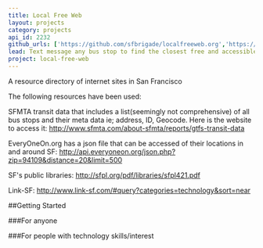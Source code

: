 ```yaml
---
title: Local Free Web
layout: projects
category: projects
api_id: 2232
github_urls: ['https://github.com/sfbrigade/localfreeweb.org','https://github.com/sfbrigade/localfreeweb-sms-api','https://github.com/sfbrigade/LocalFreeWeb']
lead: Text message any bus stop to find the closest free and accessible computers with Internet.
project: local-free-web
---
```


A resource directory of internet sites in San Francisco

The following resources have been used:

SFMTA transit data that includes a list(seemingly not comprehensive) of all bus stops and their meta data ie; address, ID, Geocode. Here is the website to access it: http://www.sfmta.com/about-sfmta/reports/gtfs-transit-data

EveryOneOn.org has a json file that can be accessed of their locations in and around SF: http://api.everyoneon.org/json.php?zip=94109&distance=20&limit=500

SF's public libraries: http://sfpl.org/pdf/libraries/sfpl421.pdf

Link-SF: http://www.link-sf.com/#query?categories=technology&sort=near

##Getting Started

###For anyone

###For people with technology skills/interest